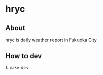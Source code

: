 # hryc


## About
hryc is daily weather report in Fukuoka City.

## How to dev

```shell
$ make dev
```
